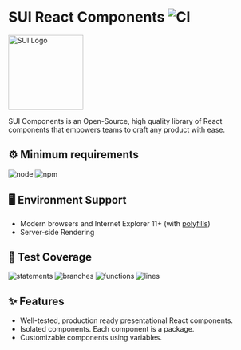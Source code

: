 # SUI React Components ![CI](https://github.com/SUI-Components/sui-components/workflows/CI/badge.svg)

<img src="https://avatars2.githubusercontent.com/u/13288987?s=200&v=4" alt="SUI Logo" width="150">

SUI Components is an Open-Source, high quality library of React components that empowers teams to craft any product with ease.

## ⚙️ Minimum requirements
![node](https://shields.io/badge/node-v16+-lightgray?logo=nodedotjs&logoWidth=20&style=for-the-badge)
![npm](https://shields.io/badge/npm-v7+-lightgrey?logo=npm&logoWidth=20&style=for-the-badge)

## 🖥 Environment Support

- Modern browsers and Internet Explorer 11+ (with [polyfills](https://github.com/SUI-Components/sui/tree/master/packages/sui-polyfills))
- Server-side Rendering

## 🧪 Test Coverage

![statements](https://shields.io/badge/statements-66.36%25-red)
![branches](https://shields.io/badge/branches-49.19%25-550000)
![functions](https://shields.io/badge/functions-49.42%25-550000)
![lines](https://shields.io/badge/lines-68.28%25-red)

## ✨ Features

- Well-tested, production ready presentational React components.
- Isolated components. Each component is a package.
- Customizable components using variables.
